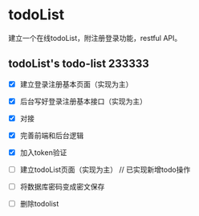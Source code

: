 # todoList
建立一个在线todoList，附注册登录功能，restful API。

## todoList's todo-list 233333
- [x] 建立登录注册基本页面（实现为主）
- [x] 后台写好登录注册基本接口（实现为主）
- [x] 对接
- [x] 完善前端和后台逻辑
- [x] 加入token验证
- [ ] 建立todoList页面（实现为主）   // 已实现新增todo操作
- [ ] 将数据库密码变成密文保存
- [ ] 删除todolist
 
